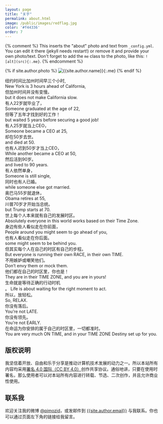 ```yaml
---
layout: page
title: "关于"
permalink: about.html
image: /public/images/redflag.jpg
color: '#f44336'
order: 7
---
```



{% comment %}
  This inserts the "about" photo and text from `_config.yml`.
  You can edit it there (jekyll needs restart!) or remove it and provide your own photo/text.
  Don't forget to add the `me` class to the photo, like this: `![alt](src){:.me}`.
{% endcomment %}

{% if site.author.photo %}
  ![{{site.author.name}}]({{site.author.photo}}){:.me}
{% endif %}


纽约时间比加州时间早三个小时,  <br>
New York is 3 hours ahead of California,  <br>
但加州时间并没有变慢。  <br>
but it does not make California slow.  <br>
有人22岁就毕业了，  <br>
Someone graduated at the age of 22,  <br>
但等了五年才找到好的工作！  <br>
but waited 5 years before securing a good job!  <br>
有人25岁就当上CEO，  <br>
Someone became a CEO at 25,  <br>
却在50岁去世。  <br>
and died at 50.  <br>
也有人迟到50岁才当上CEO，  <br>
While another became a CEO at 50,  <br>
然后活到90岁。  <br>
and lived to 90 years.  <br>
有人依然单身，  <br>
Someone is still single,  <br>
同时也有人已婚。  <br>
while someone else got married.  <br>
奥巴马55岁就退休，  <br>
Obama retires at 55,  <br>
川普70岁才开始当总统。  <br>
but Trump starts at 70.  <br>
世上每个人本来就有自己的发展时区。  <br>
Absolutely everyone in this world works based on their Time Zone.  <br>
身边有些人看似走在你前面，  <br>
People around you might seem to go ahead of you,  <br>
也有人看似走在你后面。  <br>
some might seem to be behind you.  <br>
但其实每个人在自己的时区有自己的步程。  <br>
But everyone is running their own RACE, in their own TIME.  <br>
不用嫉妒或嘲笑他们。  <br>
Don’t envy them or mock them.  <br>
他们都在自己的时区里，你也是！  <br>
They are in their TIME ZONE, and you are in yours!  <br>
生命就是等待正确的行动时机  <br>。
Life is about waiting for the right moment to act.  <br>
所以，放轻松。  <br>
So, RELAX.  <br>
你没有落后。  <br>
You’re not LATE.  <br>
你没有领先。  <br>
You’re not EARLY.  <br>
在命运为你安排的属于自己的时区里，一切都准时。  <br>
You are very much ON TIME, and in your TIME ZONE Destiny set up for you.



## 版权说明

我坚信着开放、自由和乐于分享是推动计算机技术发展的动力之一。所以本站所有内容均采用[署名 4.0 国际（CC BY 4.0）](http://creativecommons.org/licenses/by/4.0/deed.zh)创作共享协议。通俗地讲，只要在使用时署名，那么使用者可以对本站所有内容进行转载、节选、二次创作，并且允许商业性使用。

## 联系我

欢迎关注我的微博 [@pimozid](https://weibo.com/pimozid)，或发邮件到 [{{site.author.email}}](mailto:{{site.author.email}}) 与我联系。你也可以通过页面左下角的链接给我留言。


<div class="message">

</div>
